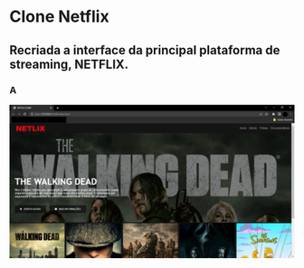 # Clone Netflix

## Recriada a interface da principal plataforma de streaming, NETFLIX.

### A
<img src="img/capa.png">
